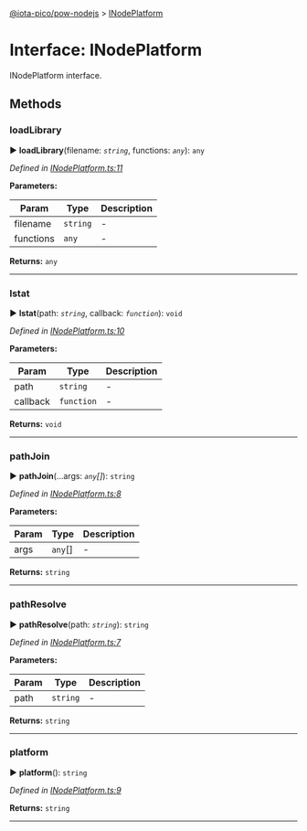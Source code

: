 [@iota-pico/pow-nodejs](../README.md) > [INodePlatform](../interfaces/inodeplatform.md)



# Interface: INodePlatform


INodePlatform interface.


## Methods
<a id="loadlibrary"></a>

###  loadLibrary

► **loadLibrary**(filename: *`string`*, functions: *`any`*): `any`



*Defined in [INodePlatform.ts:11](https://github.com/iotaeco/iota-pico-pow-nodejs/blob/24de9cd/src/INodePlatform.ts#L11)*



**Parameters:**

| Param | Type | Description |
| ------ | ------ | ------ |
| filename | `string`   |  - |
| functions | `any`   |  - |





**Returns:** `any`





___

<a id="lstat"></a>

###  lstat

► **lstat**(path: *`string`*, callback: *`function`*): `void`



*Defined in [INodePlatform.ts:10](https://github.com/iotaeco/iota-pico-pow-nodejs/blob/24de9cd/src/INodePlatform.ts#L10)*



**Parameters:**

| Param | Type | Description |
| ------ | ------ | ------ |
| path | `string`   |  - |
| callback | `function`   |  - |





**Returns:** `void`





___

<a id="pathjoin"></a>

###  pathJoin

► **pathJoin**(...args: *`any`[]*): `string`



*Defined in [INodePlatform.ts:8](https://github.com/iotaeco/iota-pico-pow-nodejs/blob/24de9cd/src/INodePlatform.ts#L8)*



**Parameters:**

| Param | Type | Description |
| ------ | ------ | ------ |
| args | `any`[]   |  - |





**Returns:** `string`





___

<a id="pathresolve"></a>

###  pathResolve

► **pathResolve**(path: *`string`*): `string`



*Defined in [INodePlatform.ts:7](https://github.com/iotaeco/iota-pico-pow-nodejs/blob/24de9cd/src/INodePlatform.ts#L7)*



**Parameters:**

| Param | Type | Description |
| ------ | ------ | ------ |
| path | `string`   |  - |





**Returns:** `string`





___

<a id="platform"></a>

###  platform

► **platform**(): `string`



*Defined in [INodePlatform.ts:9](https://github.com/iotaeco/iota-pico-pow-nodejs/blob/24de9cd/src/INodePlatform.ts#L9)*





**Returns:** `string`





___


